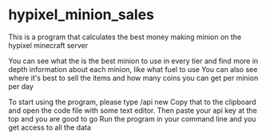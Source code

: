 # hypixel_minion_sales
This is a program that calculates the best money making minion on the hypixel minecraft server

You can see what the is the best minion to use in every tier and find more in depth information about each minion, like what fuel to use
You can also see where it's best to sell the items and how many coins you can get per minion per day

To start using the program, please type /api new
Copy that to the clipboard and open the code file with some text editor. Then paste your api key at the top and you are good to go
Run the program in your command line and you get access to all the data
